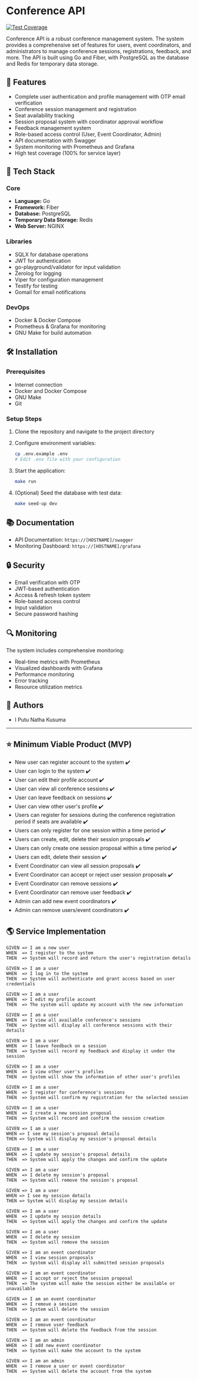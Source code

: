 # Conference API

[![Test Coverage](https://img.shields.io/badge/coverage-100%25-brightgreen.svg)]()

Conference API is a robust conference management system. The system provides a
comprehensive set of features for users, event coordinators, and administrators to manage conference sessions,
registrations, feedback, and more. The API is built using Go and Fiber, with PostgreSQL as the database and Redis for
temporary data storage.

## 🌟 Features

- Complete user authentication and profile management with OTP email verification
- Conference session management and registration
- Seat availability tracking
- Session proposal system with coordinator approval workflow
- Feedback management system
- Role-based access control (User, Event Coordinator, Admin)
- API documentation with Swagger
- System monitoring with Prometheus and Grafana
- High test coverage (100% for service layer)

## 🚀 Tech Stack

### Core

- **Language:** Go
- **Framework:** Fiber
- **Database:** PostgreSQL
- **Temporary Data Storage:** Redis
- **Web Server:** NGINX

### Libraries

- SQLX for database operations
- JWT for authentication
- go-playground/validator for input validation
- Zerolog for logging
- Viper for configuration management
- Testify for testing
- Gomail for email notifications

### DevOps

- Docker & Docker Compose
- Prometheus & Grafana for monitoring
- GNU Make for build automation

## 🛠 Installation

### Prerequisites

- Internet connection
- Docker and Docker Compose
- GNU Make
- Git

### Setup Steps

1. Clone the repository and navigate to the project directory

2. Configure environment variables:
   ```bash
   cp .env.example .env
   # Edit .env file with your configuration
   ```

3. Start the application:
   ```bash
   make run
   ```

4. (Optional) Seed the database with test data:
   ```bash
   make seed-up dev
   ```

## 📚 Documentation

- API Documentation: `https://[HOSTNAME]/swagger`
- Monitoring Dashboard: `https://[HOSTNAME]/grafana`

## 🔒 Security

- Email verification with OTP
- JWT-based authentication
- Access & refresh token system
- Role-based access control
- Input validation
- Secure password hashing

## 🔍 Monitoring

The system includes comprehensive monitoring:

- Real-time metrics with Prometheus
- Visualized dashboards with Grafana
- Performance monitoring
- Error tracking
- Resource utilization metrics

## 👥 Authors

- I Putu Natha Kusuma

---

## **⭐** Minimum Viable Product (MVP)

- New user can register account to the system ✔️
- User can login to the system ✔️
- User can edit their profile account ✔️
- User can view all conference sessions ✔️
- User can leave feedback on sessions ✔️
- User can view other user's profile ✔️
- Users can register for sessions during the conference registration period if seats are available ✔️
- Users can only register for one session within a time period ✔️
- Users can create, edit, delete their session proposals ✔️
- Users can only create one session proposal within a time period ✔️
- Users can edit, delete their session ✔️
- Event Coordinator can view all session proposals ✔️
- Event Coordinator can accept or reject user session proposals ✔️
- Event Coordinator can remove sessions ✔️
- Event Coordinator can remove user feedback ✔️
- Admin can add new event coordinators ✔️
- Admin can remove users/event coordinators ✔️

## **🌎** Service Implementation

```
GIVEN => I am a new user
WHEN  => I register to the system
THEN  => System will record and return the user's registration details

GIVEN => I am a user
WHEN  => I log in to the system
THEN  => System will authenticate and grant access based on user credentials

GIVEN => I am a user
WHEN  => I edit my profile account
THEN  => The system will update my account with the new information

GIVEN => I am a user
WHEN  => I view all available conference's sessions
THEN  => System will display all conference sessions with their details

GIVEN => I am a user
WHEN  => I leave feedback on a session
THEN  => System will record my feedback and display it under the session

GIVEN => I am a user
WHEN  => I view other user's profiles
THEN  => System will show the information of other user's profiles

GIVEN => I am a user
WHEN  => I register for conference's sessions
THEN  => System will confirm my registration for the selected session

GIVEN => I am a user
WHEN  => I create a new session proposal
THEN  => System will record and confirm the session creation

GIVEN => I am a user
WHEN => I see my session's proposal details
THEN => System will display my session's proposal details

GIVEN => I am a user
WHEN  => I update my session's proposal details
THEN  => System will apply the changes and confirm the update

GIVEN => I am a user
WHEN  => I delete my session's proposal
THEN  => System will remove the session's proposal

GIVEN => I am a user
WHEN => I see my session details
THEN => System will display my session details

GIVEN => I am a user
WHEN  => I update my session details
THEN  => System will apply the changes and confirm the update

GIVEN => I am a user
WHEN  => I delete my session
THEN  => System will remove the session

GIVEN => I am an event coordinator
WHEN  => I view session proposals
THEN  => System will display all submitted session proposals

GIVEN => I am an event coordinator
WHEN  => I accept or reject the session proposal
THEN  => The system will make the session either be available or unavailable

GIVEN => I am an event coordinator
WHEN  => I remove a session
THEN  => System will delete the session

GIVEN => I am an event coordinator
WHEN  => I remove user feedback
THEN  => System will delete the feedback from the session

GIVEN => I am an admin
WHEN  => I add new event coordinator
THEN  => System will make the account to the system

GIVEN => I am an admin
WHEN  => I remove a user or event coordinator
THEN  => System will delete the account from the system
```
